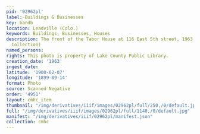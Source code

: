 ```yaml
---
pid: '02962pl'
label: Buildings & Businesses
key: bandb
location: Leadville (Colo.)
keywords: Buildings, Businesses, Houses
description: The front of the Tabor House at 116 East 5th street, 1963 (Wingenbach
  Collection)
named_persons: 
rights: This photo is property of Lake County Public Library.
creation_date: '1963'
ingest_date: 
latitude: '1900-02-07'
longitude: '1899-09-14'
format: Photo
source: Scanned Negative
order: '4951'
layout: cmhc_item
thumbnail: "/img/derivatives/iiif/images/02962pl/full/250,/0/default.jpg"
full: "/img/derivatives/iiif/images/02962pl/full/1140,/0/default.jpg"
manifest: "/img/derivatives/iiif/02962pl/manifest.json"
collection: cmhc
---
```


